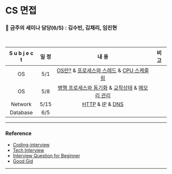 # CS 면접




### :microphone: 금주의 세미나 담당(6/5) : 김수빈, 김채리, 임진현

<br>

| S u b j e c t | 일 정 |                            내 용                             | 비 고 |
| :-----------: | :---: | :----------------------------------------------------------: | :---: |
|      OS       |  5/1  | [OS란?](https://github.com/windy825/Study_box/tree/master/CS면접/1.OS/1-1.%20OS란) & [프로세스와 스레드](https://github.com/windy825/Study_box/tree/master/CS면접/1.OS/1-2.%20프로세스와%20스레드) & [CPU 스케줄링](https://github.com/windy825/Study_box/tree/master/CS면접/1.OS/1-3.%20CPU스케줄링) |       |
|      OS       |  5/8  | [병행 프로세스와 동기화](https://github.com/windy825/Study_box/tree/master/CS면접/1.OS/1-4.%20병행%20프로세스와%20동기화) & [교착상태](https://github.com/windy825/Study_box/tree/master/CS면접/1.OS/1-5.%20교착상태) & [메모리 관리](https://github.com/windy825/Study_box/tree/master/CS면접/1.OS/1-6.%20메모리%20관리) |       |
|    Network    | 5/15  | [HTTP](https://github.com/windy825/Study_box/tree/master/CS%EB%A9%B4%EC%A0%91/2.Network/2-1.%20HTTP) & [IP](https://github.com/windy825/Study_box/tree/master/CS%EB%A9%B4%EC%A0%91/2.Network/2-2.%20IP) & [DNS](https://github.com/windy825/Study_box/tree/master/CS%EB%A9%B4%EC%A0%91/2.Network/2-3.%20DNS) |       |
|   Database    |  6/5  |                                                              |       |



<hr>

### Reference

- [Coding-interview](https://github.com/qkraudghgh/coding-interview)
- [Tech Interview](https://gyoogle.dev/blog/)
- [Interview Question for Beginner](https://github.com/JaeYeopHan/Interview_Question_for_Beginner)
- [Good Gid](https://goodgid.github.io/)

<hr>


